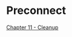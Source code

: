 # Preconnect


[Chapter 11 - Cleanup](https://github.com/code-mattclaffey/performance-kit/tree/master/11-cleanup/readme.md)

